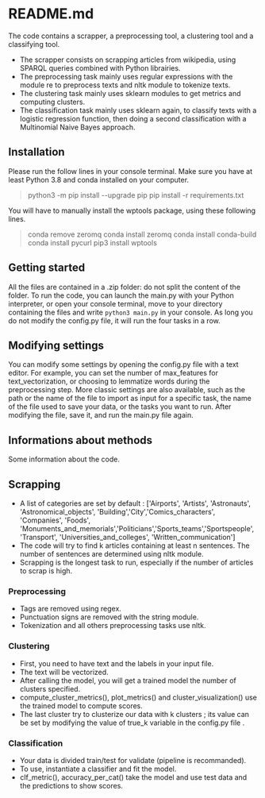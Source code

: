 # README.md

The code contains a scrapper, a preprocessing tool, a clustering tool and a classifying tool. 
 - The scrapper consists on scrapping articles from wikipedia, using SPARQL queries combined with Python librairies. 
 - The preprocessing task mainly uses regular expressions with the module re to preprocess texts and nltk module to tokenize texts.
 - The clustering task mainly uses sklearn modules to get metrics and computing clusters. 
 - The classification task mainly uses sklearn again, to classify texts with a logistic regression function, then doing a second classification with a Multinomial Naive Bayes approach.


## Installation
Please run the follow lines in your console terminal. 
Make sure you have at least Python 3.8 and conda installed on your computer. 
>python3 -m pip install --upgrade pip
>pip install -r requirements.txt

You will have to manually install the wptools package, using these following lines.
>conda remove zeromq 
>conda install zeromq 
>conda install conda-build 
>conda install pycurl 
>pip3 install wptools

## Getting started

All the files are contained in a .zip folder: do not split the content of the folder.
To run the code, you can launch the main.py with your Python interpreter, or open your console terminal, move to your directory containing the files and write ```python3 main.py``` in your console.
As long you do not modify the config.py file, it will run the four tasks in a row. 

## Modifying settings

You can modify some settings by opening the config.py file with a text editor. For example, you can set the number of max_features for text_vectorization, or choosing to lemmatize words during the preprocessing step. More classic settings are also available, such as the path or the name of the file to import as input for a specific task, the name of the file used to save your data, or the tasks you want to run. 
After modifying the file, save it, and run the main.py file again. 

## Informations about methods

Some information about the code.

## Scrapping
- A list of categories are set by default :  ['Airports', 'Artists', 'Astronauts', 'Astronomical_objects', 'Building','City','Comics_characters', 'Companies',
             'Foods', 'Monuments_and_memorials','Politicians','Sports_teams','Sportspeople', 'Transport', 
              'Universities_and_colleges', 'Written_communication'] 
- The code will try to find k articles containing at least n sentences. The number of sentences are determined using nltk module. 
- Scrapping is the longest task to run, especially if the number of articles to scrap is high. 

### Preprocessing 
- Tags are removed using regex. 
- Punctuation signs are removed with the string module. 
- Tokenization and all others preprocessing tasks use nltk.

### Clustering
- First, you need to have text and the labels in your input file.
- The text will be vectorized.
- After calling the model, you will get a trained model the number of clusters specified.
- compute_cluster_metrics(), plot_metrics() and cluster_visualization() use the trained model to compute scores.
- The last cluster try to clusterize our data with k clusters ; its value can be set by modifying the value of true_k variable in the config.py file .

### Classification
- Your data is divided train/test for validate (pipeline is recommanded).
- To use, instantiate a classifier and fit the model.
- clf_metric(), accuracy_per_cat() take the model and use test data and the predictions to show scores.